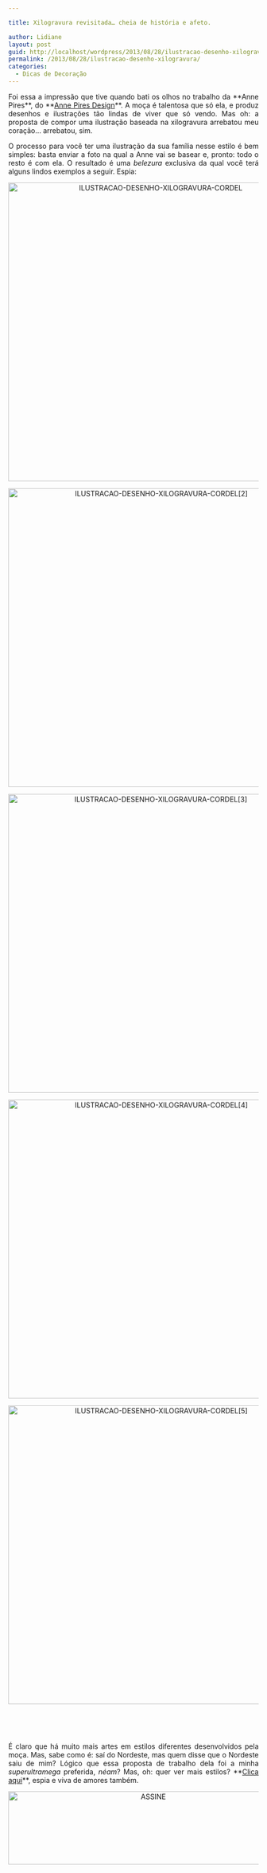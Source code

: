 ```yaml
---

title: Xilogravura revisitada… cheia de história e afeto.

author: Lidiane
layout: post
guid: http://localhost/wordpress/2013/08/28/ilustracao-desenho-xilogravura/
permalink: /2013/08/28/ilustracao-desenho-xilogravura/
categories:
  - Dicas de Decoração
---
```

<p style="text-align: justify;">
  Foi essa a impressão que tive quando bati os olhos no trabalho da **Anne Pires**, do **<a href="http://loja.annepires.com.br/" target="_blank">Anne Pires Design</a>**. A moça é talentosa que só ela, e produz desenhos e ilustrações tão lindas de viver que só vendo. Mas oh: a proposta de compor uma ilustração baseada na xilogravura arrebatou meu coração… arrebatou, sim.
</p>

<p style="text-align: justify;" align="justify">
  O processo para você ter uma ilustração da sua família nesse estilo é bem simples: basta enviar a foto na qual a Anne vai se basear e, pronto: todo o resto é com ela. O resultado é uma <em>belezura</em> exclusiva da qual você terá alguns lindos exemplos a seguir. Espia:
</p>

<!--more-->

<p align="center">
  <a href="http://www.trololodemulher.com.br/blog/wp-content/uploads/2013/07/ILUSTRACAO-DESENHO-XILOGRAVURA-CORDEL.jpg"><img class="alignnone size-full wp-image-9666" src="http://www.trololodemulher.com.br/blog/wp-content/uploads/2013/07/ILUSTRACAO-DESENHO-XILOGRAVURA-CORDEL.jpg" alt="ILUSTRACAO-DESENHO-XILOGRAVURA-CORDEL" width="598" height="600" /></a>
</p>

<p align="center">
  <a href="http://www.trololodemulher.com.br/blog/wp-content/uploads/2013/07/ILUSTRACAO-DESENHO-XILOGRAVURA-CORDEL2.png"><img class="alignnone size-full wp-image-9667" src="http://www.trololodemulher.com.br/blog/wp-content/uploads/2013/07/ILUSTRACAO-DESENHO-XILOGRAVURA-CORDEL2.png" alt="ILUSTRACAO-DESENHO-XILOGRAVURA-CORDEL[2]" width="600" height="600" /></a>
</p>

<p align="center">
  <a href="http://www.trololodemulher.com.br/blog/wp-content/uploads/2013/07/ILUSTRACAO-DESENHO-XILOGRAVURA-CORDEL3.jpg"><img class="alignnone size-full wp-image-9668" src="http://www.trololodemulher.com.br/blog/wp-content/uploads/2013/07/ILUSTRACAO-DESENHO-XILOGRAVURA-CORDEL3.jpg" alt="ILUSTRACAO-DESENHO-XILOGRAVURA-CORDEL[3]" width="598" height="600" /></a>
</p>

<p align="center">
  <a href="http://www.trololodemulher.com.br/blog/wp-content/uploads/2013/07/ILUSTRACAO-DESENHO-XILOGRAVURA-CORDEL4.png"><img class="alignnone size-full wp-image-9669" src="http://www.trololodemulher.com.br/blog/wp-content/uploads/2013/07/ILUSTRACAO-DESENHO-XILOGRAVURA-CORDEL4.png" alt="ILUSTRACAO-DESENHO-XILOGRAVURA-CORDEL[4]" width="600" height="600" /></a>
</p>

<p align="center">
  <a href="http://www.trololodemulher.com.br/blog/wp-content/uploads/2013/07/ILUSTRACAO-DESENHO-XILOGRAVURA-CORDEL5.png"><img class="alignnone size-full wp-image-9670" src="http://www.trololodemulher.com.br/blog/wp-content/uploads/2013/07/ILUSTRACAO-DESENHO-XILOGRAVURA-CORDEL5.png" alt="ILUSTRACAO-DESENHO-XILOGRAVURA-CORDEL[5]" width="600" height="600" /></a>
</p>

&nbsp;

&nbsp;

<p align="justify">
  É claro que há muito mais artes em estilos diferentes desenvolvidos pela moça. Mas, sabe como é: saí do Nordeste, mas quem disse que o Nordeste saiu de mim? Lógico que essa proposta de trabalho dela foi a minha <em>superultramega</em> preferida, <em>néam</em>? Mas, oh: quer ver mais estilos? **<a href="http://loja.annepires.com.br/" target="_blank">Clica aqui</a>**, espia e viva de amores também.
</p>

<p align="center">
  <a href="http://feedburner.google.com/fb/a/mailverify?uri=blogbichafemea&loc=pt_BR" target="_blank"><img class="alignnone size-full wp-image-14011" src="http://www.trololodemulher.com.br/blog/wp-content/uploads/2017/08/ASSINE.jpg" alt="ASSINE" width="568" height="147" /></a>
</p>